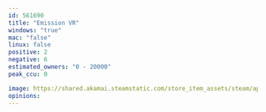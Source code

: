 ```yaml
---
id: 561690
title: "Emission VR"
windows: "true"
mac: "false"
linux: false
positive: 2
negative: 6
estimated_owners: "0 - 20000"
peak_ccu: 0

image: https://shared.akamai.steamstatic.com/store_item_assets/steam/apps/561690/header.jpg?t=1481684363
opinions:
---
```

